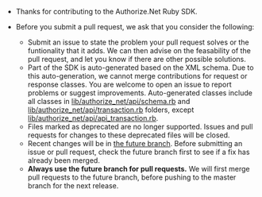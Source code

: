 + Thanks for contributing to the Authorize.Net Ruby SDK.

+ Before you submit a pull request, we ask that you consider the following:

     - Submit an issue to state the problem your pull request solves or the funtionality that it adds. We can then advise on the feasability of the pull request, and let you know if there are other possible solutions.
     - Part of the SDK is auto-generated based on the XML schema. Due to this auto-generation, we cannot merge contributions for request or response classes. You are welcome to open an issue to report problems or suggest improvements. Auto-generated classes include all classes in [lib/authorize_net/api/schema.rb](https://github.com/AuthorizeNet/sdk-ruby/tree/master/lib/authorize_net/api)  and [lib/authorize_net/api/transaction.rb](https://github.com/AuthorizeNet/sdk-ruby/tree/master/lib/authorize_net/api) folders, except [lib/authorize_net/api/api_transaction.rb](https://github.com/AuthorizeNet/sdk-ruby/tree/master/lib/authorize_net/api).
     - Files marked as deprecated are no longer supported. Issues and pull requests for changes to these deprecated files will be closed.
     - Recent changes will be in [the future branch](https://github.com/AuthorizeNet/sdk-ruby/tree/future). Before submitting an issue or pull request, check the future branch first to see if a fix has already been merged.
     - **Always use the future branch for pull requests.** We will first merge pull requests to the future branch, before pushing to the master branch for the next release.